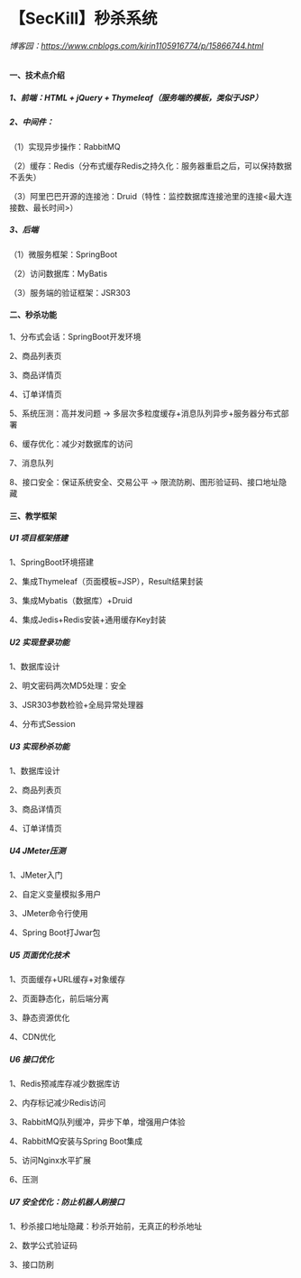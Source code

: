 【SecKill】秒杀系统
=================

###### 博客园：<u>https://www.cnblogs.com/kirin1105916774/p/15866744.html</u>

#### 一、技术点介绍
##### 1、前端：HTML + jQuery + Thymeleaf（服务端的模板，类似于JSP）

##### 2、中间件：
（1）实现异步操作：RabbitMQ

（2）缓存：Redis（分布式缓存Redis之持久化：服务器重启之后，可以保持数据不丢失）

（3）阿里巴巴开源的连接池：Druid（特性：监控数据库连接池里的连接<最大连接数、最长时间>）


##### 3、后端
（1）微服务框架：SpringBoot

（2）访问数据库：MyBatis

（3）服务端的验证框架：JSR303  


 
#### 二、秒杀功能
1、分布式会话：SpringBoot开发环境

2、商品列表页

3、商品详情页

4、订单详情页

5、系统压测：高并发问题 → 多层次多粒度缓存+消息队列异步+服务器分布式部署

6、缓存优化：减少对数据库的访问

7、消息队列

8、接口安全：保证系统安全、交易公平 → 限流防刷、图形验证码、接口地址隐藏



#### 三、教学框架
##### U1 项目框架搭建
1、SpringBoot环境搭建

2、集成Thymeleaf（页面模板=JSP），Result结果封装

3、集成Mybatis（数据库）+Druid

4、集成Jedis+Redis安装+通用缓存Key封装


##### U2 实现登录功能
1、数据库设计

2、明文密码两次MD5处理：安全

3、JSR303参数检验+全局异常处理器

4、分布式Session


##### U3 实现秒杀功能
1、数据库设计

2、商品列表页

3、商品详情页

4、订单详情页


##### U4 JMeter压测
1、JMeter入门

2、自定义变量模拟多用户

3、JMeter命令行使用

4、Spring Boot打Jwar包


##### U5 页面优化技术
1、页面缓存+URL缓存+对象缓存

2、页面静态化，前后端分离

3、静态资源优化

4、CDN优化


##### U6 接口优化
1、Redis预减库存减少数据库访

2、内存标记减少Redis访问

3、RabbitMQ队列缓冲，异步下单，增强用户体验

4、RabbitMQ安装与Spring Boot集成

5、访问Nginx水平扩展

6、压测


##### U7 安全优化：防止机器人刷接口
1、秒杀接口地址隐藏：秒杀开始前，无真正的秒杀地址

2、数学公式验证码

3、接口防刷


